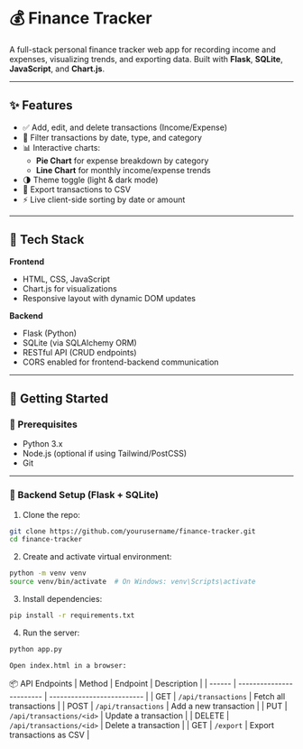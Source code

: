 # 💰 Finance Tracker

A full-stack personal finance tracker web app for recording income and expenses, visualizing trends, and exporting data. Built with **Flask**, **SQLite**, **JavaScript**, and **Chart.js**.

---

## ✨ Features

- ✅ Add, edit, and delete transactions (Income/Expense)
- 📅 Filter transactions by date, type, and category
- 📊 Interactive charts:
  - **Pie Chart** for expense breakdown by category
  - **Line Chart** for monthly income/expense trends
- 🌗 Theme toggle (light & dark mode)
- 📁 Export transactions to CSV
- ⚡ Live client-side sorting by date or amount

---

## 🧰 Tech Stack

**Frontend**

- HTML, CSS, JavaScript
- Chart.js for visualizations
- Responsive layout with dynamic DOM updates

**Backend**

- Flask (Python)
- SQLite (via SQLAlchemy ORM)
- RESTful API (CRUD endpoints)
- CORS enabled for frontend-backend communication

---

## 🚀 Getting Started

### 🔧 Prerequisites

- Python 3.x
- Node.js (optional if using Tailwind/PostCSS)
- Git

---

### 🐍 Backend Setup (Flask + SQLite)

1. Clone the repo:

```bash
git clone https://github.com/yourusername/finance-tracker.git
cd finance-tracker
```

2. Create and activate virtual environment:

```bash
python -m venv venv
source venv/bin/activate  # On Windows: venv\Scripts\activate
```

3. Install dependencies:

```bash
pip install -r requirements.txt
```

4. Run the server:

```bash
python app.py

Open index.html in a browser:
```

📦 API Endpoints
| Method | Endpoint | Description |
| ------ | ------------------------ | -------------------------- |
| GET | `/api/transactions` | Fetch all transactions |
| POST | `/api/transactions` | Add a new transaction |
| PUT | `/api/transactions/<id>` | Update a transaction |
| DELETE | `/api/transactions/<id>` | Delete a transaction |
| GET | `/export` | Export transactions as CSV |
